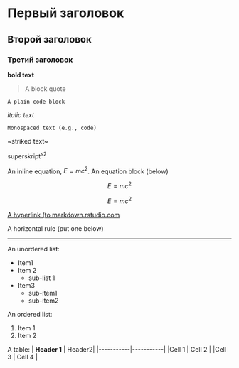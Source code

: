 # Первый заголовок
## Второй заголовок
### Третий заголовок
**bold text**
> A block quote
```
A plain code block
```

_italic text_

`
Monospaced text (e.g., code)
`

~striked text~

superskript<sup>s2</sup>

An inline equation, $E=mc^2$. An equation block (below)

$$E=mc^2$$

$$E=mc^2$$

[A hyperlink (to markdown.rstudio.com](https://rmarkdown.rstudio.com/)

A horizontal rule (put one below)

---

An unordered list:
* Item1
* Item 2
  - sub-list 1
* Item3
  - sub-item1
  - sub-item2
 
An ordered list:
1. Item 1
2. Item 2
 
A table:
| **Header 1** | Header2|
|-----------|-----------|
|Cell 1     | Cell 2    |
|Cell 3     | Cell 4    |
